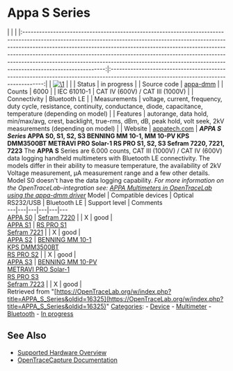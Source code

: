 # Appa S Series

| | | |:-----------------------------------------------------------------------------------------------------------------------------------------------------------------------------------------------------------------------------------------------------------------------------------------------------------------------------------------------------------------------------------------------------------------------------------:|:------------------------------------------------------------------------------------------------------------------------------------:| | [![\1](../../assets/hardware/general/\2)](./File:RS_PRO_S2_-_01_-_Front.png.html) | | | Status | in progress | | Source code | [appa-dmm](http://github.com/OpenTraceLab/?p=OpenTraceCapture.git;a=tree;f=src/hardware/appa-dmm) | | Counts | 6000 | | IEC 61010-1 | CAT IV (600V) / CAT III (1000V) | | Connectivity | Bluetooth LE | | Measurements | voltage, current, frequency, duty cycle, resistance, continuity, conductance, diode, capacitance, temperature (depending on model) | | Features | autorange, data hold, min/max/avg, crest, backlight, true-rms, dBm, dB, peak hold, volt seek, 2kV measurements (depending on model) | | Website | [appatech.com](http://www.appatech.com/en/product-c161099/APPA-S-Series.html) | **_APPA S Series_ APPA S0, S1, S2, S3 BENNING MM 10-1, MM 10-PV KPS DMM3500BT METRAVI PRO Solar-1 RS PRO S1, S2, S3 Sefram 7220, 7221, 7223** The **APPA S** Series are 6.000 counts, CAT III (1000V) / CAT IV (600V) data logging handheld multimeters with Bluetooth LE connectivity. The models differ in their ability to measure temperature, the availability of 2kV Voltage measurement, µA measurement range and a few other details. Model S0 doesn't have the data logging capability. *For more information on the OpenTraceLab-integration see: [APPA Multimeters in OpenTraceLab using the appa-dmm driver](APPA_Multimeters.html "APPA Multimeters")*  Model | Compatible devices | Optical RS232/USB | Bluetooth LE | Support level | Comments  
---|---|---|---|---|---  
[APPA S0](http://www.appatech.com/en/product-c161099/APPA-S-Series.html) | [Sefram 7220](https://www.sefram.com/en/products/multimeters/7220-trms-ac-digital-multimeters-6000-counts-bluetooth.html) |  | X | good |   
[APPA S1](http://www.appatech.com/en/product-c161099/APPA-S-Series.html) | [RS PRO S1](https://www.rsonline-privat.de/Products/ProductDetail/RS-PRO-Digital-Multimeter-1000V-ac-10A-ac-40M-Bluetooth-Kat-III-Kat-IV-1993846)  
[Sefram 7221](https://www.sefram.com/en/products/multimeters/7221-trms-ac-digital-multimeters-6000-counts-bluetooth-and-datalogger.html) |  | X | good |   
[APPA S2](http://www.appatech.com/en/product-c161099/APPA-S-Series.html) | [BENNING MM 10-1](https://www.benning.de/products-en/testing-measuring-and-safety-equipment/digital-multimeter/benning-mm-10-1.html)  
[KPS DMM3500BT](https://kps-intl.com/na/en/product-list/content/2E365B21f34c)  
[RS PRO S2](RS_PRO_S2.html "RS PRO S2") |  | X | good |   
[APPA S3](http://www.appatech.com/en/product-c161099/APPA-S-Series.html) | [BENNING MM 10-PV](https://www.benning.de/products-en/testing-measuring-and-safety-equipment/digital-multimeter/benning-mm-10-1.html)  
[METRAVI PRO Solar-1](https://www.metravi.com/product/pro-solar-1-digital-trms-pv-multimeter-with-bluetooth/)  
[RS PRO S3](https://www.rsonline-privat.de/Products/ProductDetail/RS-PRO-Digital-Multimeter-1000V-ac-10A-ac-40M-Bluetooth-Kat-III-Kat-IV-1993848)  
[Sefram 7223](https://www.sefram.com/en/products/multimeters/7223-trms-ac-digital-multimeters-6000-counts-bluetooth-datalogger-and-photovoltaic-function.html) |  | X | good |   
Retrieved from "[https://OpenTraceLab.org/w/index.php?title=APPA_S_Series&oldid=16325](https://OpenTraceLab.org/w/index.php?title=APPA_S_Series&oldid=16325)" 
[Categories](specialcategories-specialcategories.md): \- [Device](./Category:Device.html "Category:Device") \- [Multimeter](./Category:Multimeter.html "Category:Multimeter") \- [Bluetooth](./Category:Bluetooth.html "Category:Bluetooth") \- [In progress](./Category:In_progress.html "Category:In progress")

## See Also
- [Supported Hardware Overview](../supported-hardware.md)
- [OpenTraceCapture Documentation](../../opentracecapture/overview.md)
